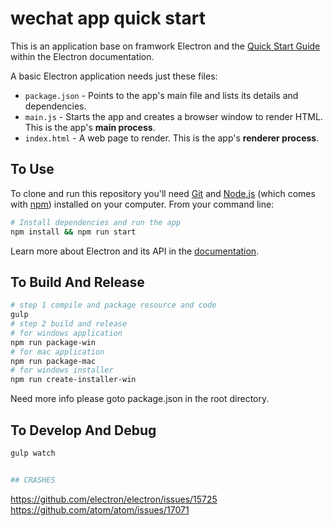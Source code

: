 # wechat app quick start


This is an application base on framwork Electron and the [Quick Start Guide](http://electron.atom.io/docs/latest/tutorial/quick-start) within the Electron documentation.

A basic Electron application needs just these files:

- `package.json` - Points to the app's main file and lists its details and dependencies.
- `main.js` - Starts the app and creates a browser window to render HTML. This is the app's **main process**.
- `index.html` - A web page to render. This is the app's **renderer process**.

## To Use

To clone and run this repository you'll need [Git](https://git-scm.com) and [Node.js](https://nodejs.org/en/download/) (which comes with [npm](http://npmjs.com)) installed on your computer. From your command line:

```bash
# Install dependencies and run the app
npm install && npm run start
```

Learn more about Electron and its API in the [documentation](http://electron.atom.io/docs/latest).

## To Build And Release
```bash
# step 1 compile and package resource and code
gulp
# step 2 build and release
# for windows application
npm run package-win 
# for mac application
npm run package-mac 
# for windows installer
npm run create-installer-win
```
Need more info please goto package.json in the root directory.

## To Develop And Debug
```bash
gulp watch


## CRASHES
```
https://github.com/electron/electron/issues/15725
https://github.com/atom/atom/issues/17071
